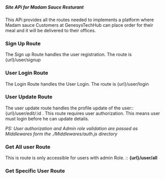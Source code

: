 <h5>Site APi for Madam Sauce Resturant</h5>

This APi provides all the routes needed to implements a platform where Madam sauce Customers at GenesysTechHub can place order for their meal and it will be delivered to their offices.

<h3>Sign Up Route</h3>
The Sign up Route handles the user registration. The route is {url}/user/signup

<h3>User Login Route</h3>
The Login Route handles the User Login. The route is {url}/user/login

<h3>User Update Route </h3>
The user update route handles the profile update of the user:: {url}/user/edit/:id . This route requires user authorization. This means user must login before he can update details.

<i>PS: User authorization and Admin role validation are passed as Middlewares form the ./Middlewares/auth.js directory</i>

<h3> Get All user Route</h3>
This is route is only accessible for users with admin Role. :: <b>{url}/user/all</b>

<h3>Get Specific User Route</h3>